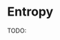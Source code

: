 # Entropy

TODO:

<!-- REFERENCES -->

[^cooksy2014thermodynamics]: Chapter 2 of Cooksy, A. (2014). *Physical Chemistry: Thermodynamics, statistical mechanics, and kinetics*. Pearson.
[^phillips2012physical]: Chapter 6 of Phillips, R., Kondev, J., Theriot, J., & Garcia, H. (2012). *Physical biology of the cell*. Garland Science.
[^zuckerman2010statistical]: Chapter 3 of Zuckerman, D. M. (2010). *Statistical physics of biomolecules: An introduction*. CRC press.
